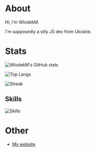 # About
Hi, i'm WlodekM.

I'm supposedly a silly JS dev from Ukraine.

# Stats
![WlodekM's GitHub stats](https://github-readme-stats.vercel.app/api?username=WlodekM&show_icons=true&include_all_commits=true&theme=transparent)

![Top Langs](https://github-readme-stats.vercel.app/api/top-langs/?username=WlodekM&langs_count=1000&layout=compact&theme=transparent&hide=html)

![Streak](https://github-readme-streak-stats.herokuapp.com/?user=WlodekM&layout=compact&theme=transparent)

<!--Idk why it says HTML 97% i have like 27 JS repos and only 13 HTML repos ¯\_(ツ)_/¯-->

<!-- ![GitHub Streak](http://github-readme-streak-stats.herokuapp.com?user=WlodekM) -->
## Skills
![Skills](https://skillicons.dev/icons?i=js,ts,deno,nodejs,c,html,css,dotnet,svelte,express)

# Other
- [My website](https://wlodekm.nekoweb.org/)
